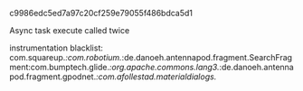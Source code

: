 
c9986edc5ed7a97c20cf259e79055f486bdca5d1

Async task execute called twice

instrumentation blacklist: 
com.squareup.*:com.robotium.*:de.danoeh.antennapod.fragment.SearchFragment:com.bumptech.glide.*:org.apache.commons.lang3.*:de.danoeh.antennapod.fragment.gpodnet.*:com.afollestad.materialdialogs.*
